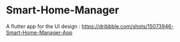 # Smart-Home-Manager

A flutter app for the UI design : https://dribbble.com/shots/15073946-Smart-Home-Manager-App
